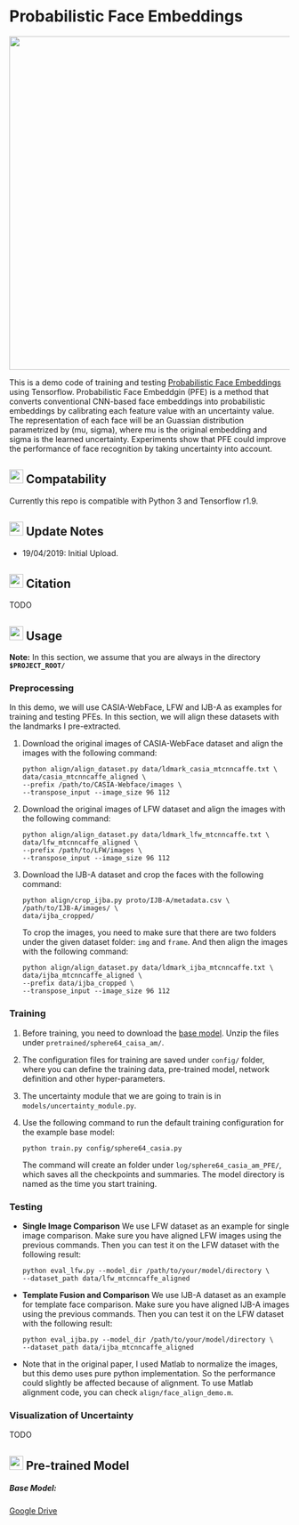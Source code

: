 # Probabilistic Face Embeddings

<img src="https://raw.githubusercontent.com/seasonSH/Probabilistic-Face-Embeddings/master/assets/PFE.png" width="600px">

This is a demo code of training and testing [Probabilistic Face Embeddings]() using Tensorflow. Probabilistic Face Embeddgin (PFE) is a method that converts conventional CNN-based face embeddings into probabilistic embeddings by calibrating each feature value with an uncertainty value. The representation of each face will be an Guassian distribution parametrized by (mu, sigma), where mu is the original embedding and sigma is the learned uncertainty. Experiments show that PFE could improve the performance of face recognition by taking uncertainty into account.

## <img src="https://upload.wikimedia.org/wikipedia/commons/thumb/2/2d/Tensorflow_logo.svg/1000px-Tensorflow_logo.svg.png" width="25"/> Compatability
Currently this repo is compatible with Python 3 and Tensorflow r1.9.

## <img src="https://image.flaticon.com/icons/svg/149/149366.svg" width="25"/> Update Notes
+ 19/04/2019: Initial Upload.

## <img src="https://image.flaticon.com/icons/svg/182/182321.svg" width="25"/> Citation
TODO

## <img src="https://image.flaticon.com/icons/svg/1/1383.svg" width="25"/> Usage
**Note:** In this section, we assume that you are always in the directory **`$PROJECT_ROOT/`**
### Preprocessing
In this demo, we will use CASIA-WebFace, LFW and IJB-A as examples for training and testing PFEs. In this section, we will align these datasets with the landmarks I pre-extracted.
1. Download the original images of CASIA-WebFace dataset and align the images with the following command:
    ``` Shell
    python align/align_dataset.py data/ldmark_casia_mtcnncaffe.txt \
    data/casia_mtcnncaffe_aligned \
    --prefix /path/to/CASIA-Webface/images \
    --transpose_input --image_size 96 112
    ```
2. Download the original images of LFW dataset and align the images with the following command:
    ``` Shell
    python align/align_dataset.py data/ldmark_lfw_mtcnncaffe.txt \
    data/lfw_mtcnncaffe_aligned \
    --prefix /path/to/LFW/images \
    --transpose_input --image_size 96 112
    ```
3. Download the IJB-A dataset and crop the faces with the following command:
    ``` Shell
    python align/crop_ijba.py proto/IJB-A/metadata.csv \
    /path/to/IJB-A/images/ \
    data/ijba_cropped/
    ```
    To crop the images, you need to make sure that there are two folders under the given dataset folder: ```img``` and ```frame```. And then align the images with the following command:
    ``` Shell
    python align/align_dataset.py data/ldmark_ijba_mtcnncaffe.txt \
    data/ijba_mtcnncaffe_aligned \
    --prefix data/ijba_cropped \
    --transpose_input --image_size 96 112
    ```

### Training
1. Before training, you need to download the [base model](https://drive.google.com/open?id=1MiC_qCj5GFidWLtON9ekClOCJu6dPHT4). Unzip the files under ```pretrained/sphere64_caisa_am/```.

2. The configuration files for training are saved under ```config/``` folder, where you can define the training data, pre-trained model, network definition and other hyper-parameters. 
3. The uncertainty module that we are going to train is in ```models/uncertainty_module.py```.
4. Use the following command to run the default training configuration for the example base model:
    ``` Shell
    python train.py config/sphere64_casia.py
    ```
    The command will create an folder under ```log/sphere64_casia_am_PFE/```, which saves all the checkpoints and summaries. The model directory is named as the time you start training.

### Testing
+ **Single Image Comparison**
    We use LFW dataset as an example for single image comparison. Make sure you have aligned LFW images using the previous commands. Then you can test it on the LFW dataset with the following result:
    ```Shell
    python eval_lfw.py --model_dir /path/to/your/model/directory \
    --dataset_path data/lfw_mtcnncaffe_aligned
    ```

+ **Template Fusion and Comparison**
    We use IJB-A dataset as an example for template face comparison. Make sure you have aligned IJB-A images using the previous commands. Then you can test it on the LFW dataset with the following result:
    ```Shell
    python eval_ijba.py --model_dir /path/to/your/model/directory \
    --dataset_path data/ijba_mtcnncaffe_aligned
    ```
+ Note that in the original paper, I used Matlab to normalize the images, but this demo uses pure python implementation. So the performance could slightly be affected because of alignment. To use Matlab alignment code, you can check ```align/face_align_demo.m```.

### Visualization of Uncertainty
TODO


## <img src="https://image.flaticon.com/icons/svg/48/48541.svg" width="25"/> Pre-trained Model
##### Base Model: 
[Google Drive](https://drive.google.com/open?id=1MiC_qCj5GFidWLtON9ekClOCJu6dPHT4)





